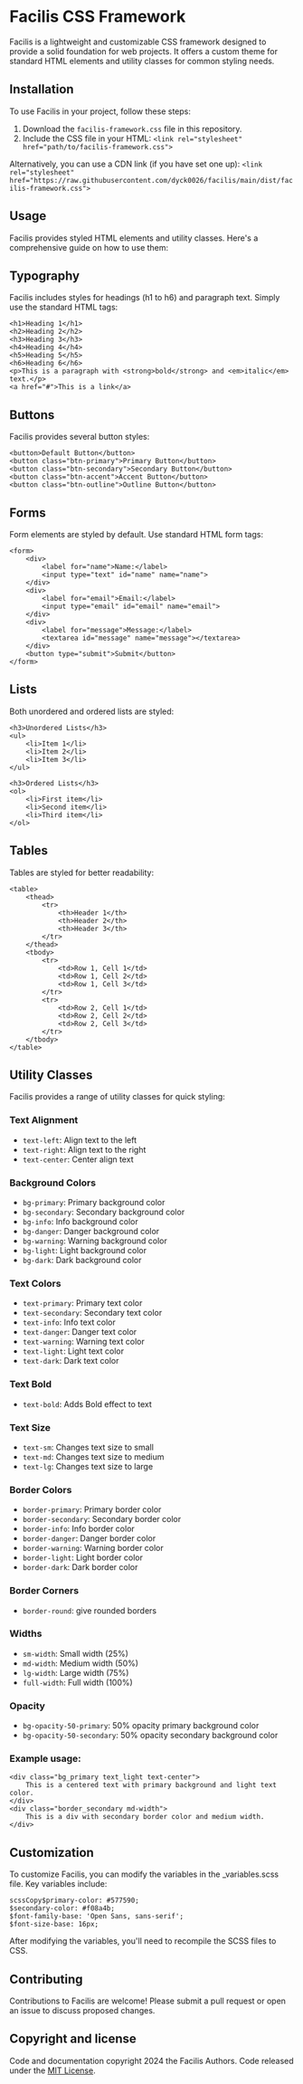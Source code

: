 # Facilis CSS Framework
Facilis is a lightweight and customizable CSS framework designed to provide a solid foundation for web projects. It offers a custom theme for standard HTML elements and utility classes for common styling needs.

## Installation
To use Facilis in your project, follow these steps:
1. Download the `facilis-framework.css` file in this repository.
2. Include the CSS file in your HTML:
`<link rel="stylesheet" href="path/to/facilis-framework.css">`

Alternatively, you can use a CDN link (if you have set one up):
`<link rel="stylesheet" href="https://raw.githubusercontent.com/dyck0026/facilis/main/dist/facilis-framework.css">`

## Usage
Facilis provides styled HTML elements and utility classes. Here's a comprehensive guide on how to use them:

## Typography
Facilis includes styles for headings (h1 to h6) and paragraph text. Simply use the standard HTML tags:
```
<h1>Heading 1</h1>
<h2>Heading 2</h2>
<h3>Heading 3</h3>
<h4>Heading 4</h4>
<h5>Heading 5</h5>
<h6>Heading 6</h6>
<p>This is a paragraph with <strong>bold</strong> and <em>italic</em> text.</p>
<a href="#">This is a link</a>
```
## Buttons
Facilis provides several button styles:
```
<button>Default Button</button>
<button class="btn-primary">Primary Button</button>
<button class="btn-secondary">Secondary Button</button>
<button class="btn-accent">Accent Button</button>
<button class="btn-outline">Outline Button</button>
```
## Forms
Form elements are styled by default. Use standard HTML form tags:
```
<form>
    <div>
        <label for="name">Name:</label>
        <input type="text" id="name" name="name">
    </div>
    <div>
        <label for="email">Email:</label>
        <input type="email" id="email" name="email">
    </div>
    <div>
        <label for="message">Message:</label>
        <textarea id="message" name="message"></textarea>
    </div>
    <button type="submit">Submit</button>
</form>
```
## Lists
Both unordered and ordered lists are styled:
```
<h3>Unordered Lists</h3>
<ul>
    <li>Item 1</li>
    <li>Item 2</li>
    <li>Item 3</li>
</ul>

<h3>Ordered Lists</h3>
<ol>
    <li>First item</li>
    <li>Second item</li>
    <li>Third item</li>
</ol>
```
## Tables
Tables are styled for better readability:
```
<table>
    <thead>
        <tr>
            <th>Header 1</th>
            <th>Header 2</th>
            <th>Header 3</th>
        </tr>
    </thead>
    <tbody>
        <tr>
            <td>Row 1, Cell 1</td>
            <td>Row 1, Cell 2</td>
            <td>Row 1, Cell 3</td>
        </tr>
        <tr>
            <td>Row 2, Cell 1</td>
            <td>Row 2, Cell 2</td>
            <td>Row 2, Cell 3</td>
        </tr>
    </tbody>
</table>
```
## Utility Classes
Facilis provides a range of utility classes for quick styling:
### Text Alignment

- `text-left`: Align text to the left
- `text-right`: Align text to the right
- `text-center`: Center align text

### Background Colors

- `bg-primary`: Primary background color
- `bg-secondary`: Secondary background color
- `bg-info`: Info background color
- `bg-danger`: Danger background color
- `bg-warning`: Warning background color
- `bg-light`: Light background color
- `bg-dark`: Dark background color

### Text Colors

- `text-primary`: Primary text color
- `text-secondary`: Secondary text color
- `text-info`: Info text color
- `text-danger`: Danger text color
- `text-warning`: Warning text color
- `text-light`: Light text color
- `text-dark`: Dark text color

### Text Bold

- `text-bold`: Adds Bold effect to text

### Text Size

- `text-sm`: Changes text size to small
- `text-md`: Changes text size to medium
- `text-lg`: Changes text size to large

### Border Colors

- `border-primary`: Primary border color
- `border-secondary`: Secondary border color
- `border-info`: Info border color
- `border-danger`: Danger border color
- `border-warning`: Warning border color
- `border-light`: Light border color
- `border-dark`: Dark border color

### Border Corners

- `border-round`: give rounded borders

### Widths

- `sm-width`: Small width (25%)
- `md-width`: Medium width (50%)
- `lg-width`: Large width (75%)
- `full-width`: Full width (100%)

### Opacity

- `bg-opacity-50-primary`: 50% opacity primary background color
- `bg-opacity-50-secondary`: 50% opacity secondary background color

### Example usage:
```
<div class="bg_primary text_light text-center">
    This is a centered text with primary background and light text color.
</div>
<div class="border_secondary md-width">
    This is a div with secondary border color and medium width.
</div>
```
## Customization
To customize Facilis, you can modify the variables in the _variables.scss file. Key variables include:
```
scssCopy$primary-color: #577590;
$secondary-color: #f08a4b;
$font-family-base: 'Open Sans, sans-serif';
$font-size-base: 16px;
```
After modifying the variables, you'll need to recompile the SCSS files to CSS.
## Contributing
Contributions to Facilis are welcome! Please submit a pull request or open an issue to discuss proposed changes.
## Copyright and license
Code and documentation copyright 2024 the Facilis Authors. Code released under the [MIT License](./LICENSE).

